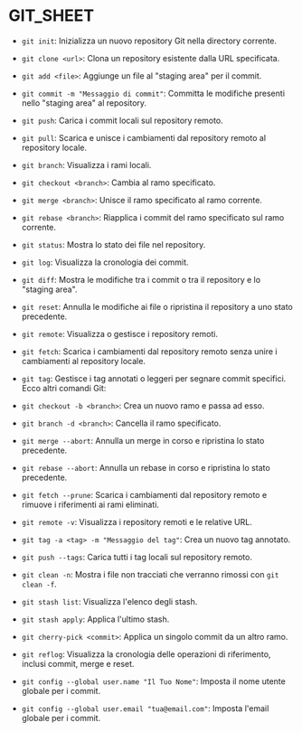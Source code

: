 # GIT_SHEET

- `git init`: Inizializza un nuovo repository Git nella directory corrente.
- `git clone <url>`: Clona un repository esistente dalla URL specificata.
- `git add <file>`: Aggiunge un file al "staging area" per il commit.
- `git commit -m "Messaggio di commit"`: Committa le modifiche presenti nello "staging area" al repository.
- `git push`: Carica i commit locali sul repository remoto.
- `git pull`: Scarica e unisce i cambiamenti dal repository remoto al repository locale.
- `git branch`: Visualizza i rami locali.
- `git checkout <branch>`: Cambia al ramo specificato.
- `git merge <branch>`: Unisce il ramo specificato al ramo corrente.
- `git rebase <branch>`: Riapplica i commit del ramo specificato sul ramo corrente.
- `git status`: Mostra lo stato dei file nel repository.
- `git log`: Visualizza la cronologia dei commit.
- `git diff`: Mostra le modifiche tra i commit o tra il repository e lo "staging area".
- `git reset`: Annulla le modifiche ai file o ripristina il repository a uno stato precedente.
- `git remote`: Visualizza o gestisce i repository remoti.
- `git fetch`: Scarica i cambiamenti dal repository remoto senza unire i cambiamenti al repository locale.
- `git tag`: Gestisce i tag annotati o leggeri per segnare commit specifici.
  Ecco altri comandi Git:

- `git checkout -b <branch>`: Crea un nuovo ramo e passa ad esso.
- `git branch -d <branch>`: Cancella il ramo specificato.
- `git merge --abort`: Annulla un merge in corso e ripristina lo stato precedente.
- `git rebase --abort`: Annulla un rebase in corso e ripristina lo stato precedente.
- `git fetch --prune`: Scarica i cambiamenti dal repository remoto e rimuove i riferimenti ai rami eliminati.
- `git remote -v`: Visualizza i repository remoti e le relative URL.
- `git tag -a <tag> -m "Messaggio del tag"`: Crea un nuovo tag annotato.
- `git push --tags`: Carica tutti i tag locali sul repository remoto.
- `git clean -n`: Mostra i file non tracciati che verranno rimossi con `git clean -f`.
- `git stash list`: Visualizza l'elenco degli stash.
- `git stash apply`: Applica l'ultimo stash.
- `git cherry-pick <commit>`: Applica un singolo commit da un altro ramo.
- `git reflog`: Visualizza la cronologia delle operazioni di riferimento, inclusi commit, merge e reset.
- `git config --global user.name "Il Tuo Nome"`: Imposta il nome utente globale per i commit.
- `git config --global user.email "tua@email.com"`: Imposta l'email globale per i commit.
